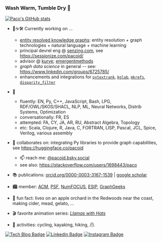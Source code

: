 ### Wash Warm, Tumble Dry 👋

[![Paco's GitHub stats](https://github-readme-stats.vercel.app/api?username=ceteri)](https://github.com/anuraghazra/github-readme-stats)

- 🔭☕🛠️ Currently working on ...
  - [entity resolved knowledge graphs](https://github.com/DerwenAI/ERKG): entity resolution + graph technologies + natural language +  machine learning
  - principal devrel eng @ [senzing.com](https://senzing.com/), see <https://sessionize.com/pacoid/>
  - advisor @ [kurve](https://kurve.ai); [emergentmethods](https://emergentmethods.ai/)
  - *graph data science* in general -- see: <https://www.linkedin.com/groups/6725785/>
  - enhancements and integrations for [`pytextrank`](https://github.com/DerwenAI/pytextrank), [`kglab`](https://github.com/DerwenAI/kglab), [`mkrefs`](https://github.com/DerwenAI/mkrefs), [`disparity_filter`](https://github.com/DerwenAI/disparity_filter/)

- 💬
  - fluently: EN, Py, C++, JavaScript, Bash, LPG, RDF/OWL/SKOS/SHACL, NLP, ML, Neural Networks, Distrib Systems, Optimization
  - conversationally: FR, ES
  - attempted: FA, CY, JA, AR, RU, Abstract Algebra, Topology
  - etc:  Scala, Clojure, R, Java, C, FORTRAN, LISP, Pascal, JCL, Spice, Verilog, various assembly

- 🙌 collaborates on: integrating Py libraries to provide graph capabilities, see <https://huggingface.co/pacoid>
  - 📫 reach me: [@pacoid.bsky.social](https://bsky.app/profile/pacoid.bsky.social)
  - see also: <https://stackoverflow.com/users/1698443/paco>

- :books: publications: [orcid.org/0000-0003-3167-1539](https://orcid.org/0000-0003-3167-1539) | [google scholar](https://scholar.google.com/citations?user=Cp5sZHIAAAAJ&hl=en)
- :cityscape: member: [ACM](https://member.acm.org/~paconathan), [PSF](https://www.python.org/users/pacoid/), [NumFOCUS](https://numfocus.org/), [ESIP](https://www.esipfed.org/), [GraphGeeks](https://www.graphgeeks.org/)
- 🌳 fun fact: lives on an apple orchard in the Redwoods near the coast, making cider, mead, gelato, ...
- 🎬 favorite animation series: [*Llamas with Hats*](https://youtu.be/jJOwdrTA8Gw)
- 🚴 activities: cycling, kayaking, hiking, /|\

[![Tech Blog Badge](http://img.shields.io/badge/-Tech%20blog-black?style=flat-square&logo=github&link=https://pacoid.medium.com/)](https://pacoid.medium.com/)
[![Linkedin Badge](https://img.shields.io/badge/-LinkedIn-blue?style=flat-square&logo=Linkedin&logoColor=white&link=https://www.linkedin.com/in/ceteri/)](https://www.linkedin.com/in/ceteri/)
[![Instagram Badge](https://img.shields.io/badge/-Instagram-7E4798?style=flat-square&logo=instagram&logoColor=white&link=https://www.instagram.com/pacoid/)](https://www.instagram.com/pacoid/)
